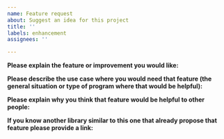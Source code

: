 ```yaml
---
name: Feature request
about: Suggest an idea for this project
title: ''
labels: enhancement
assignees: ''

---
```


**Please explain the feature or improvement you would like:**



**Please describe the use case where you would need that feature (the general situation or type of program where that would be helpful):**



**Please explain why you think that feature would be helpful to other people:**



**If you know another library similar to this one that already propose that feature please provide a link:**



